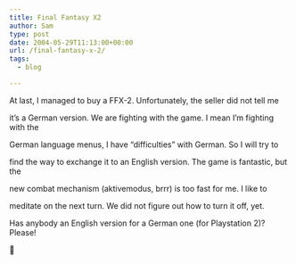 ```yaml
---
title: Final Fantasy X2
author: Sam
type: post
date: 2004-05-29T11:13:00+00:00
url: /final-fantasy-x-2/
tags:
  - blog

---
```

At last, I managed to buy a FFX-2. Unfortunately, the seller did not tell me
  
it&#8217;s a German version. We are fighting with the game. I mean I&#8217;m fighting with the
  
German language menus, I have &#8220;difficulties&#8221; with German. So I will try to
  
find the way to exchange it to an English version. The game is fantastic, but the
  
new combat mechanism (aktivemodus, brrr) is too fast for me. I like to
  
meditate on the next turn. We did not figure out how to turn it off, yet.

Has anybody an English version for a German one (for Playstation 2)? Please!
  
🙂

